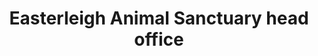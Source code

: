 ---
title: "Easterleigh Animal Sanctuary head office"
url: /blackpool/easterleigh-animal-sanctuary-head-office/
shop: Gebrauchtwaren
---